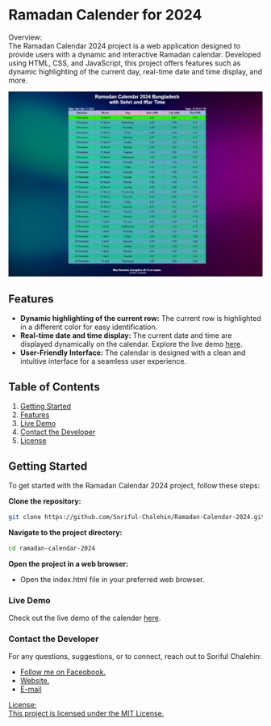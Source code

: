# Ramadan Calender for 2024

Overview:<br>
The Ramadan Calendar 2024 project is a web application designed to provide users with a dynamic and interactive Ramadan calendar. Developed using HTML, CSS, and JavaScript, this project offers features such as dynamic highlighting of the current day, real-time date and time display, and more.


![MSICS Template Preview](images/preview.png)

## Features

- **Dynamic highlighting of the current row:** The current row is highlighted in a different color for easy identification. <br>
- **Real-time date and time display:** The current date and time are displayed dynamically on the calendar. Explore the live demo [here](https://soriful-chalehin.github.io/Ramadan-Calendar-2024).
- **User-Friendly Interface:** The calendar is designed with a clean and intuitive interface for a seamless user experience.

## Table of Contents

1. [Getting Started](#getting-started)
2. [Features](#features)
3. [Live Demo](https://soriful-chalehin.github.io/Ramadan-Calendar-2024)
4. [Contact the Developer](#contact-the-developer)
5. [License](#license)

## Getting Started
To get started with the Ramadan Calendar 2024 project, follow these steps:

**Clone the repository:**
```bash
git clone https://github.com/Soriful-Chalehin/Ramadan-Calendar-2024.git
```
**Navigate to the project directory:**
```bash
cd ramadan-calendar-2024
```
**Open the project in a web browser:**
- Open the index.html file in your preferred web browser.

### Live Demo
Check out the live demo of the calender [here](https://soriful-chalehin.github.io/Ramadan-Calendar-2024).

### Contact the Developer
For any questions, suggestions, or to connect, reach out to Soriful Chalehin:

<ul>
    <li><a href='https://facebook.com/Chalehin'> Follow me on Faceobook.</li>
    <li><a href='https://soriful-chalehin.github.io'> Website.</li>
    <li><a href='mailto:developersoriful@gmail.com'> E-mail </li>
</ul>
License:<br>
This project is licensed under the MIT License.
